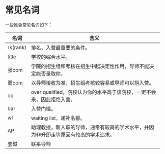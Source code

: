 # 常见名词

一些推免常见名词如下：

| 名词     | 含义                                                         |
| -------- | ------------------------------------------------------------ |
| rk(rank) | 排名，入营最重要的条件。                                     |
| title    | 学校的综合水平。                                             |
| 强com    | 学院的招生组和考核在招生中起决定性作用，导师不能决定能否录取你。 |
| 弱com    | 以导师接收为准，招生组考核较容易或导师可以捞入营。           |
| oq       | over qualified，院校认为你的水平高于该院校，一定不会来，因此拒绝入营。 |
| bar      | 入营门槛。                                                   |
| wl       | waiting list，递补名额。                                     |
| AP       | 助理教授，新入职的导师，通常有较高的学术水平，并因为非升即走等原因有较高的学术追求。 |
| 套磁     | 联系导师                                                     |

